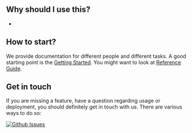 ## Why should I use this?

* 


## How to start?

We provide documentation for different people and different tasks. A good starting point is the
[Getting Started](./getting-started/). You might want to look at [Reference Guide](./reference-guide/).

## Get in touch

If you are missing a feature, have a question regarding usage or deployment, you should definitely get in touch
with us. There are various ways to do so:

[![Github Issues](https://img.shields.io/github/issues/toolisticon/avro-kotlin)](https://github.com/holunda-io/camunda-bpm-taskpool/issues)
